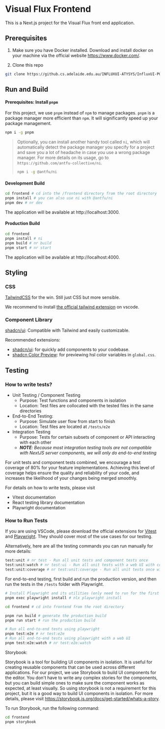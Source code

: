 # Visual Flux Frontend

This is a Next.js project for the Visual Flux front end application.

## Prerequisites

1. Make sure you have Docker installed. Download and install docker on your machine via the official website https://www.docker.com/.

2. Clone this repo

```bash
git clone https://github.cs.adelaide.edu.au/INFLUXUI-ATYSYS/InfluxUI-PG02.git
```

## Run and Build

#### Prerequisites: Install `pnpm`

For this project, we use `pnpm` instead of `npm` to manage packages. `pnpm` is a package manager more efficient than `npm`. It will significantly speed up your package management.

```bash
npm i -g pnpm
```

> Optionally, you can install another handy tool called `ni`, which will automatically detect the package manager you specify for a project and save you a lot of headache in case you use a wrong package manager. For more details on its usage, go to `https://github.com/antfu-collective/ni`.
>
> ```bash
> npm i -g @antfu/ni
> ```

#### Development Build

```bash
cd frontend # cd into the /frontend directory from the root directory
pnpm install # you can also use ni with @antfu/ni
pnpm dev # nr dev
```

The application will be available at http://localhost:3000.

#### Production Build

```bash
cd frontend
pnpm install # ni
pnpm build # nr build
pnpm start # nr start
```

The application will be available at http://localhost:4000.

## Styling

### CSS

[TailwindCSS](https://tailwindcss.com/) for the win. Still just CSS but more sensible.

We recommend to install [the official tailwind extension](https://marketplace.visualstudio.com/items?itemName=bradlc.vscode-tailwindcss) on vscode.

### Component Library

[shadcn/ui](https://ui.shadcn.com/): Compatible with Tailwind and easily customizable.

Recommended extensions:

- [shadcn/ui](https://marketplace.visualstudio.com/items?itemName=SuhelMakkad.shadcn-ui): for quickly add components to your codebase.
- [shadcn Color Preview](https://marketplace.visualstudio.com/items?itemName=dexxiez.shadcn-color-preview): for previewing hsl color variables in `global.css`.

## Testing

### How to write tests?

- Unit Testing / Component Testing
  - Purpose: Test functions and components in isolation
  - Location: Test files are collocated with the tested files in the same directories
- End-to-End Testing:
  - Purpose: Simulate user flow from start to finish
  - Location: Test files are located at `/tests/e2e`
- Integration Testing
  - Purpose: Tests for certain subsets of component or API interacting with each other
  - _**NOTE**: Because most integration testing tools are not compatible with NextJS server components, we will only do end-to-end testing_

For unit tests and component tests combined, we encourage a test coverage of 80% for your feature implementations. Achieving this level of coverage helps ensure the quality and reliability of your code, and increases the likelihood of your changes being merged smoothly.

For details on how to write tests, please visit

- Vitest documentation
- React testing library documentation
- Playwright documentation

### How to Run Tests

If you are using VSCode, please download the official extensions for [Vitest](https://marketplace.visualstudio.com/items?itemName=vitest.explorer) and [Playwright](https://marketplace.visualstudio.com/items?itemName=ms-playwright.playwright). They should cover most of the use cases for our testing.

Alternatively, here are all the testing commands you can run manually for more details:

```bash
test:unit # nr test - Run all unit tests and component tests once
test:unit:watch # nr test:ui - Run all unit tests with a web UI with code coverage
test:unit:coverage # nr test:unit:coverage - Run all unit tests once with code coverage
```

For end-to-end testing, first build and run the production version, and then run the tests in the `/tests` folder with Playwright.

```bash
# Install Playwright and its utilities (only need to run for the first time you run e2e tests)
pnpm exec playwright install # nlx playwright install

cd frontend # cd into frontend from the root directory

pnpm run build # generate the production build
pnpm run start # run the production build

# Run all end-to-end tests using playwright
pnpm test:e2e # nr test:e2e
# Run all end-to-end tests using playwright with a web UI
pnpm test:e2e:watch # nr test:e2e:watch
```

Storybook:

Storybook is a tool for building UI components in isolation. It is useful for creating reusable components that can be used across different applications. For our project, we use Storybook to build UI components for the editor. You don't have to write any complex stories for the components, but you can build simple ones to make sure the component works as expected, at least visually. So using storybook is not a requirement for this project, but it is a good way to build UI components in isolation. For more details, please visit https://storybook.js.org/docs/get-started/whats-a-story.

To run Storybook, run the following command:

```bash
cd frontend
pnpm storybook
```
